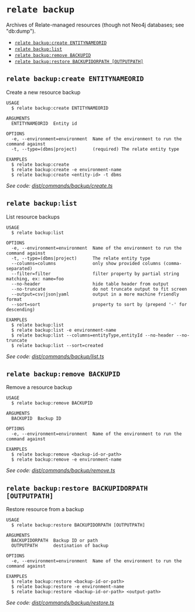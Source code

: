 `relate backup`
===============

Archives of Relate-managed resources (though not Neo4j databases; see "db:dump").

* [`relate backup:create ENTITYNAMEORID`](#relate-backupcreate-entitynameorid)
* [`relate backup:list`](#relate-backuplist)
* [`relate backup:remove BACKUPID`](#relate-backupremove-backupid)
* [`relate backup:restore BACKUPIDORPATH [OUTPUTPATH]`](#relate-backuprestore-backupidorpath-outputpath)

## `relate backup:create ENTITYNAMEORID`

Create a new resource backup

```
USAGE
  $ relate backup:create ENTITYNAMEORID

ARGUMENTS
  ENTITYNAMEORID  Entity id

OPTIONS
  -e, --environment=environment  Name of the environment to run the command against
  -t, --type=(dbms|project)      (required) The relate entity type

EXAMPLES
  $ relate backup:create
  $ relate backup:create -e environment-name
  $ relate backup:create <entity-id> -t dbms
```

_See code: [dist/commands/backup/create.ts](https://github.com/neo4j-devtools/relate/blob/v1.0.3-alpha.8/packages/cli/src/commands/backup/create.ts)_

## `relate backup:list`

List resource backups

```
USAGE
  $ relate backup:list

OPTIONS
  -e, --environment=environment  Name of the environment to run the command against
  -t, --type=(dbms|project)      The relate entity type
  --columns=columns              only show provided columns (comma-separated)
  --filter=filter                filter property by partial string matching, ex: name=foo
  --no-header                    hide table header from output
  --no-truncate                  do not truncate output to fit screen
  --output=csv|json|yaml         output in a more machine friendly format
  --sort=sort                    property to sort by (prepend '-' for descending)

EXAMPLES
  $ relate backup:list
  $ relate backup:list -e environment-name
  $ relate backup:list --columns=entityType,entityId --no-header --no-truncate
  $ relate backup:list --sort=created
```

_See code: [dist/commands/backup/list.ts](https://github.com/neo4j-devtools/relate/blob/v1.0.3-alpha.8/packages/cli/src/commands/backup/list.ts)_

## `relate backup:remove BACKUPID`

Remove a resource backup

```
USAGE
  $ relate backup:remove BACKUPID

ARGUMENTS
  BACKUPID  Backup ID

OPTIONS
  -e, --environment=environment  Name of the environment to run the command against

EXAMPLES
  $ relate backup:remove <backup-id-or-path>
  $ relate backup:remove -e environment-name
```

_See code: [dist/commands/backup/remove.ts](https://github.com/neo4j-devtools/relate/blob/v1.0.3-alpha.8/packages/cli/src/commands/backup/remove.ts)_

## `relate backup:restore BACKUPIDORPATH [OUTPUTPATH]`

Restore resource from a backup

```
USAGE
  $ relate backup:restore BACKUPIDORPATH [OUTPUTPATH]

ARGUMENTS
  BACKUPIDORPATH  Backup ID or path
  OUTPUTPATH      destination of backup

OPTIONS
  -e, --environment=environment  Name of the environment to run the command against

EXAMPLES
  $ relate backup:restore <backup-id-or-path>
  $ relate backup:restore -e environment-name
  $ relate backup:restore <backup-id-or-path> <output-path>
```

_See code: [dist/commands/backup/restore.ts](https://github.com/neo4j-devtools/relate/blob/v1.0.3-alpha.8/packages/cli/src/commands/backup/restore.ts)_
